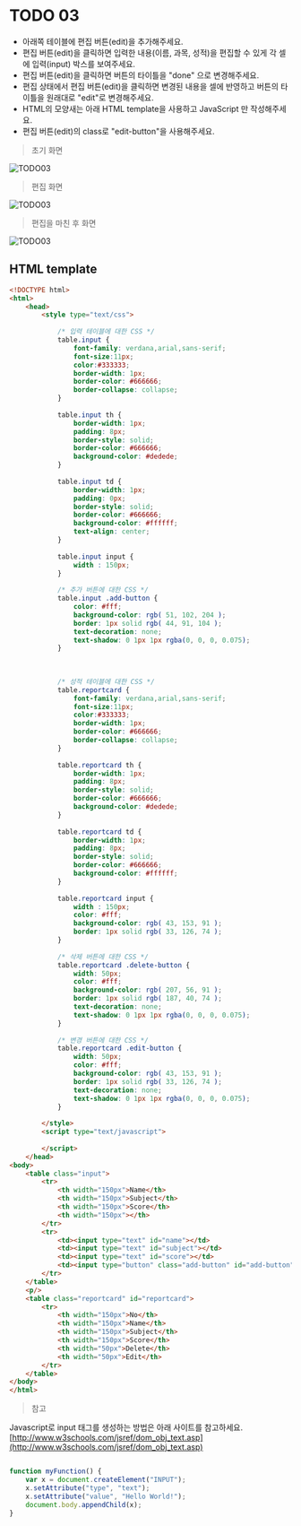 ﻿TODO 03
========

* 아래쪽 테이블에 편집 버튼(edit)을 추가해주세요.
* 편집 버튼(edit)을 클릭하면 입력한 내용(이름, 과목, 성적)을 편집할 수 있게 각 셀에 입력(input) 박스를 보여주세요.
* 편집 버튼(edit)을 클릭하면 버튼의 타이틀을 "done" 으로 변경해주세요.
* 편집 상태에서 편집 버튼(edit)을 클릭하면 변경된 내용을 셀에 반영하고 버튼의 타이틀을 원래대로 "edit"로 변경해주세요.
* HTML의 모양새는 아래 HTML template을 사용하고 JavaScript 만 작성해주세요.
* 편집 버튼(edit)의 class로 "edit-button"을 사용해주세요.

> 초기 화면

![TODO03](https://github.com/lightsh/jsstudy/blob/master/javascript/03/todo/images/todo_03.png)


> 편집 화면

![TODO03](https://github.com/lightsh/jsstudy/blob/master/javascript/03/todo/images/todo_03_edit.png)


> 편집을 마친 후 화면

![TODO03](https://github.com/lightsh/jsstudy/blob/master/javascript/03/todo/images/todo_03_result.png)

## HTML template

```html
<!DOCTYPE html> 
<html>
	<head>
		<style type="text/css">
		
			/* 입력 테이블에 대한 CSS */
			table.input {
				font-family: verdana,arial,sans-serif;
				font-size:11px;
				color:#333333;
				border-width: 1px;
				border-color: #666666;
				border-collapse: collapse;				
			}
			
			table.input th {
				border-width: 1px;
				padding: 8px;
				border-style: solid;
				border-color: #666666;
				background-color: #dedede;				
			}
			
			table.input td {
				border-width: 1px;
				padding: 0px;
				border-style: solid;
				border-color: #666666;
				background-color: #ffffff;
				text-align: center;
			}	
			
			table.input input {
				width : 150px;
			}	
			
			/* 추가 버튼에 대한 CSS */
			table.input .add-button {
				color: #fff;
				background-color: rgb( 51, 102, 204 );
				border: 1px solid rgb( 44, 91, 104 );	
				text-decoration: none;
				text-shadow: 0 1px 1px rgba(0, 0, 0, 0.075);				
			}
			
			
			
			/* 성적 테이블에 대한 CSS */
			table.reportcard {
				font-family: verdana,arial,sans-serif;
				font-size:11px;
				color:#333333;
				border-width: 1px;
				border-color: #666666;
				border-collapse: collapse;				
			}
			
			table.reportcard th {
				border-width: 1px;
				padding: 8px;
				border-style: solid;
				border-color: #666666;
				background-color: #dedede;				
			}
			
			table.reportcard td {
				border-width: 1px;
				padding: 8px;
				border-style: solid;
				border-color: #666666;
				background-color: #ffffff;
			}
			
			table.reportcard input {
				width : 150px;
				color: #fff;
				background-color: rgb( 43, 153, 91 );
				border: 1px solid rgb( 33, 126, 74 );				
			}	
			
			/* 삭제 버튼에 대한 CSS */
			table.reportcard .delete-button {
				width: 50px;
				color: #fff;
				background-color: rgb( 207, 56, 91 );
				border: 1px solid rgb( 187, 40, 74 );
				text-decoration: none;
				text-shadow: 0 1px 1px rgba(0, 0, 0, 0.075);				
			}			
				
			/* 변경 버튼에 대한 CSS */
			table.reportcard .edit-button {
				width: 50px;
				color: #fff;
				background-color: rgb( 43, 153, 91 );
				border: 1px solid rgb( 33, 126, 74 );
				text-decoration: none;
				text-shadow: 0 1px 1px rgba(0, 0, 0, 0.075);				
			}	
			
		</style>
		<script type="text/javascript">		
						
		</script>
	</head>
<body>               
	<table class="input">
		<tr> 
			<th width="150px">Name</th>
			<th width="150px">Subject</th>
			<th width="150px">Score</th>
			<th width="150px"></th>
		</tr>
		<tr> 
			<td><input type="text" id="name"></td>
			<td><input type="text" id="subject"></td>
			<td><input type="text" id="score"></td>
			<td><input type="button" class="add-button" id="add-button" value="add"></td>
		</tr>		
	</table> 
	<p/>
	<table class="reportcard" id="reportcard">
		<tr> 
			<th width="150px">No</th>
			<th width="150px">Name</th>
			<th width="150px">Subject</th>
			<th width="150px">Score</th>
			<th width="50px">Delete</th>
			<th width="50px">Edit</th>
		</tr>	
	</table>
</body>
</html>
```

> 참고

Javascript로 input 태그를 생성하는 방법은 아래 사이트를 참고하세요. 
[http://www.w3schools.com/jsref/dom_obj_text.asp](http://www.w3schools.com/jsref/dom_obj_text.asp) 


```javascript

function myFunction() {
    var x = document.createElement("INPUT");
    x.setAttribute("type", "text");
    x.setAttribute("value", "Hello World!");
    document.body.appendChild(x);
}

```

